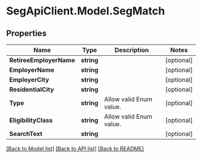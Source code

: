 # SegApiClient.Model.SegMatch
## Properties

Name | Type | Description | Notes
------------ | ------------- | ------------- | -------------
**RetireeEmployerName** | **string** |  | [optional] 
**EmployerName** | **string** |  | [optional] 
**EmployerCity** | **string** |  | [optional] 
**ResidentialCity** | **string** |  | [optional] 
**Type** | **string** | Allow valid Enum value. | [optional] 
**EligibilityClass** | **string** | Allow valid Enum value. | [optional] 
**SearchText** | **string** |  | [optional] 

[[Back to Model list]](../README.md#documentation-for-models) [[Back to API list]](../README.md#documentation-for-api-endpoints) [[Back to README]](../README.md)

